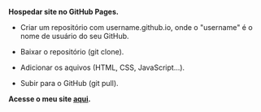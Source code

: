**Hospedar site no GitHub Pages.**

- Criar um repositório com username.github.io, onde o "username" é o nome de usuário do seu GitHub.

- Baixar o repositório (git clone).

- Adicionar os aquivos (HTML, CSS, JavaScript...).

- Subir para o GitHub (git pull).

**Acesse o meu site [aqui](https://kessiacz.github.io).**

